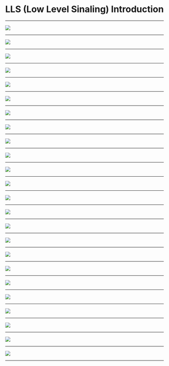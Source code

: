 # LLS (Low Level Sinaling) Introduction

***
![](/atsc3/res/lls_1.png)
***
![](/atsc3/res/lls_2.png)
***
![](/atsc3/res/lls_3.png)
***
![](/atsc3/res/lls_4.png)
***
![](/atsc3/res/lls_5.png)
***
![](/atsc3/res/lls_6.png)
***
![](/atsc3/res/lls_7.png)
***
![](/atsc3/res/lls_8.png)
***
![](/atsc3/res/lls_9.png)
***
![](/atsc3/res/lls_10.png)
***
![](/atsc3/res/lls_11.png)
***
![](/atsc3/res/lls_12.png)
***
![](/atsc3/res/lls_13.png)
***
![](/atsc3/res/lls_14.png)
***
![](/atsc3/res/lls_15.png)
***
![](/atsc3/res/lls_16.png)
***
![](/atsc3/res/lls_17.png)
***
![](/atsc3/res/lls_18.png)
***
![](/atsc3/res/lls_19.png)
***
![](/atsc3/res/lls_20.png)
***
![](/atsc3/res/lls_21.png)
***
![](/atsc3/res/lls_22.png)
***
![](/atsc3/res/lls_23.png)
***
![](/atsc3/res/lls_24.png)
***
